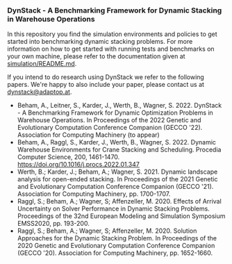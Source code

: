 ### DynStack - A Benchmarking Framework for Dynamic Stacking in Warehouse Operations

In this repository you find the simulation environments and policies to get started into benchmarking dynamic stacking problems. For more information on how to get started with running tests and benchmarks on your own machine, please refer to the documentation given at [simulation/README.md](simulation/README.md).

If you intend to do research using DynStack we refer to the following papers. We're happy to also include your paper, please contact us at dynstack@adaptop.at.

* Beham, A., Leitner, S., Karder, J., Werth, B., Wagner, S. 2022. DynStack - A Benchmarking Framework for Dynamic Optimization Problems in Warehouse Operations. In Proceedings of the 2022 Genetic and Evolutionary Computation Conference Companion (GECCO '22). Association for Computing Machinery (to appear)
* Beham, A., Raggl, S., Karder, J., Werth, B., Wagner, S. 2022. Dynamic Warehouse Environments for Crane Stacking and Scheduling. Procedia Computer Science, 200, 1461-1470. https://doi.org/10.1016/j.procs.2022.01.347
* Werth, B.; Karder, J.; Beham, A.; Wagner, S. 2021. Dynamic landscape analysis for open-ended stacking. In Proceedings of the 2021 Genetic and Evolutionary Computation Conference Companion (GECCO '21). Association for Computing Machinery, pp. 1700-1707.
* Raggl, S.; Beham, A.; Wagner, S; Affenzeller, M. 2020. Effects of Arrival Uncertainty on Solver Performance in Dynamic Stacking Problems. Proceedings of the 32nd European Modeling and Simulation Symposium EMSS2020, pp. 193-200.
* Raggl, S.; Beham, A.; Wagner, S; Affenzeller, M. 2020. Solution Approaches for the Dynamic Stacking Problem. In Proceedings of the 2020 Genetic and Evolutionary Computation Conference Companion (GECCO '20). Association for Computing Machinery, pp. 1652-1660.